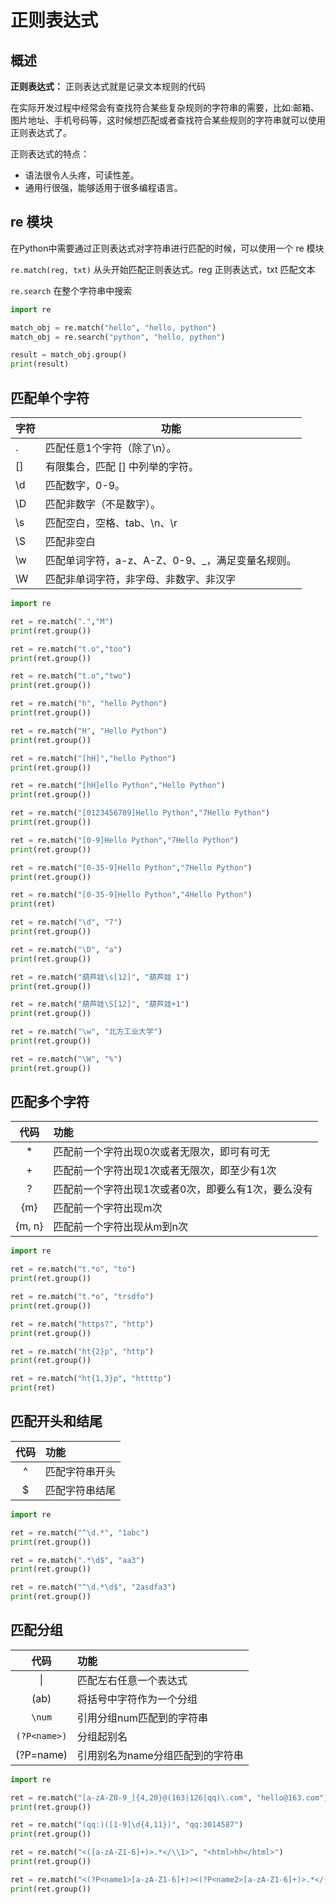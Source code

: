 # 正则表达式

## 概述

**正则表达式：** 正则表达式就是记录文本规则的代码

在实际开发过程中经常会有查找符合某些复杂规则的字符串的需要，比如:邮箱、图片地址、手机号码等，这时候想匹配或者查找符合某些规则的字符串就可以使用正则表达式了。

正则表达式的特点：

* 语法很令人头疼，可读性差。
* 通用行很强，能够适用于很多编程语言。

## re 模块

在Python中需要通过正则表达式对字符串进行匹配的时候，可以使用一个 re 模块

`re.match(reg, txt)` 从头开始匹配正则表达式。reg 正则表达式，txt 匹配文本

`re.search` 在整个字符串中搜索

```python
import re

match_obj = re.match("hello", "hello, python")
match_obj = re.search("python", "hello, python")

result = match_obj.group()
print(result)
```

## 匹配单个字符

| 字符 | 功能                                             |
| ---- | ------------------------------------------------ |
| .    | 匹配任意1个字符（除了\n）。                      |
| []   | 有限集合，匹配 [] 中列举的字符。                 |
| \d   | 匹配数字，0-9。                                  |
| \D   | 匹配非数字（不是数字）。                         |
| \s   | 匹配空白，空格、tab、\n、\r                      |
| \S   | 匹配非空白                                       |
| \w   | 匹配单词字符，a-z、A-Z、0-9、_，满足变量名规则。 |
| \W   | 匹配非单词字符，非字母、非数字、非汉字           |

```python
import re

ret = re.match(".","M")
print(ret.group())

ret = re.match("t.o","too")
print(ret.group())

ret = re.match("t.o","two")
print(ret.group())

ret = re.match("h", "hello Python") 
print(ret.group())

ret = re.match("H", "Hello Python") 
print(ret.group())

ret = re.match("[hH]","hello Python")
print(ret.group())

ret = re.match("[hH]ello Python","Hello Python")
print(ret.group())

ret = re.match("[0123456789]Hello Python","7Hello Python")
print(ret.group())

ret = re.match("[0-9]Hello Python","7Hello Python")
print(ret.group())

ret = re.match("[0-35-9]Hello Python","7Hello Python")
print(ret.group())

ret = re.match("[0-35-9]Hello Python","4Hello Python")
print(ret)

ret = re.match("\d", "7")
print(ret.group())

ret = re.match("\D", "a")
print(ret.group())

ret = re.match("葫芦娃\s[12]", "葫芦娃 1")
print(ret.group())

ret = re.match("葫芦娃\S[12]", "葫芦娃+1")
print(ret.group())

ret = re.match("\w", "北方工业大学")
print(ret.group())

ret = re.match("\W", "%")
print(ret.group())
```

## 匹配多个字符

|  代码  | 功能                                                |
| :----: | :-------------------------------------------------- |
|   *    | 匹配前一个字符出现0次或者无限次，即可有可无         |
|   +    | 匹配前一个字符出现1次或者无限次，即至少有1次        |
|   ?    | 匹配前一个字符出现1次或者0次，即要么有1次，要么没有 |
|  {m}   | 匹配前一个字符出现m次                               |
| {m, n} | 匹配前一个字符出现从m到n次                          |

```python
import re

ret = re.match("t.*o", "to")
print(ret.group())

ret = re.match("t.*o", "trsdfo")
print(ret.group())

ret = re.match("https?", "http")
print(ret.group())

ret = re.match("ht{2}p", "http")
print(ret.group())

ret = re.match("ht{1,3}p", "httttp")
print(ret)
```

## 匹配开头和结尾

| 代码 | 功能           |
| :--: | :------------- |
|  ^   | 匹配字符串开头 |
|  $   | 匹配字符串结尾 |

```python
import re

ret = re.match("^\d.*", "1abc")
print(ret.group())

ret = re.match(".*\d$", "aa3")
print(ret.group())

ret = re.match("^\d.*\d$", "2asdfa3")
print(ret.group())
```

## 匹配分组

|     代码     | 功能                             |
| :----------: | :------------------------------- |
|      \|      | 匹配左右任意一个表达式           |
|     (ab)     | 将括号中字符作为一个分组         |
|    `\num`    | 引用分组num匹配到的字符串        |
| `(?P<name>)` | 分组起别名                       |
|  (?P=name)   | 引用别名为name分组匹配到的字符串 |

```python
import re

ret = re.match("[a-zA-Z0-9_]{4,20}@(163|126|qq)\.com", "hello@163.com")
print(ret.group())

ret = re.match("(qq:)([1-9]\d{4,11})", "qq:3014587")
print(ret.group())

ret = re.match("<([a-zA-Z1-6]+)>.*</\\1>", "<html>hh</html>")
print(ret.group())

ret = re.match("<(?P<name1>[a-zA-Z1-6]+)><(?P<name2>[a-zA-Z1-6]+)>.*</(?P=name2)></(?P=name1)>", "<html><h1>www.itcast.cn</h1></html>")
print(ret.group())
```

